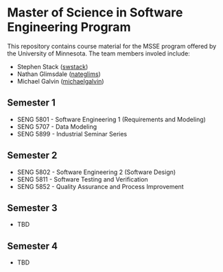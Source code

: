 # Master of Science in Software Engineering Program

This repository contains course material for the MSSE
program offered by the University of Minnesota.  The
team members involed include:

* Stephen Stack ([swstack](https://github.com/swstack))
* Nathan Glimsdale ([nateglims](https://github.com/nateglims))
* Michael Galvin ([michaelgalvin](https://github.com/michaelgalvin))


## Semester 1

* SENG 5801 - Software Engineering 1 (Requirements and Modeling)
* SENG 5707 - Data Modeling
* SENG 5899 - Industrial Seminar Series

## Semester 2

* SENG 5802 - Software Engineering 2 (Software Design)
* SENG 5811 - Software Testing and Verification
* SENG 5852 - Quality Assurance and Process Improvement

## Semester 3

* TBD

## Semester 4

* TBD

